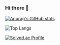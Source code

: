 ### Hi there 👋

<!--
**Seunghoon-Schini-Yang/Seunghoon-Schini-Yang** is a ✨ _special_ ✨ repository because its `README.md` (this file) appears on your GitHub profile.

Here are some ideas to get you started:

- 🔭 I’m currently working on ...
- 🌱 I’m currently learning ...
- 👯 I’m looking to collaborate on ...
- 🤔 I’m looking for help with ...
- 💬 Ask me about ...
- 📫 How to reach me: ...
- 😄 Pronouns: ...
- ⚡ Fun fact: ...
-->

[![Anurag's GitHub stats](https://github-readme-stats.vercel.app/api?username=Seunghoon-Schini-Yang&theme=nightowl)](https://github.com/anuraghazra/github-readme-stats)

![Top Langs](https://github-readme-stats.vercel.app/api/top-langs/?username=Seunghoon-Schini-Yang&layout=compact&theme=dracula)

[![Solved.ac Profile](http://mazassumnida.wtf/api/v2/generate_badge?boj=silence1230)](https://solved.ac/silence1230/)
